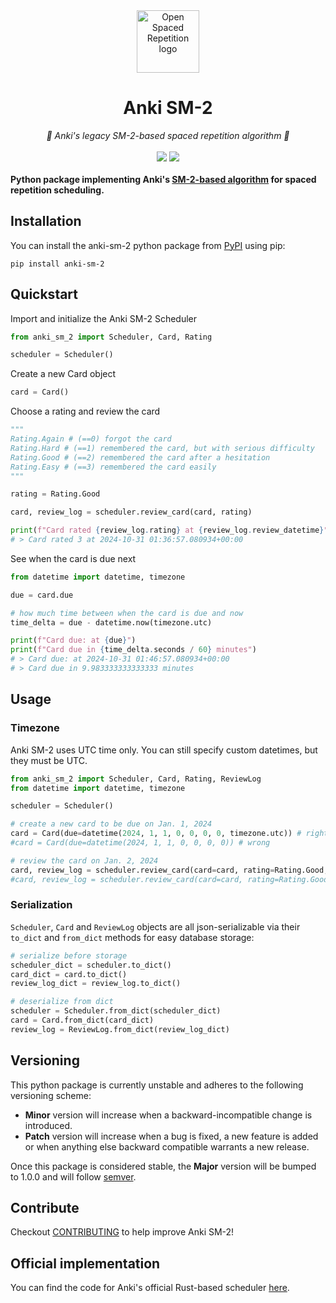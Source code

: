 <div align="center">
  <img src="https://avatars.githubusercontent.com/u/96821265?s=200&v=4" height="100" alt="Open Spaced Repetition logo"/>
</div>
<div align="center">

# Anki SM-2
</div>

<div align="center">
  <em>🌟 Anki's legacy SM-2-based spaced repetition algorithm 🌟</em>
</div>
<br />
<div align="center" style="text-decoration: none;">
    <a href="https://pypi.org/project/anki-sm-2/"><img src="https://img.shields.io/pypi/v/anki-sm-2"></a>
    <a href="https://github.com/open-spaced-repetition/anki-sm-2/blob/main/LICENSE" style="text-decoration: none;"><img src="https://img.shields.io/badge/License-AGPL--3.0-brightgreen.svg"></a>
</div>
<br />

<div align="left">
    <strong>
    Python package implementing Anki's <a href="https://docs.ankiweb.net/deck-options.html#new-cards">SM-2-based algorithm</a> for spaced repetition scheduling.
    </strong>
</div>

## Installation

You can install the anki-sm-2 python package from [PyPI](https://pypi.org/project/anki-sm-2/) using pip:
```
pip install anki-sm-2
```

## Quickstart

Import and initialize the Anki SM-2 Scheduler

```python
from anki_sm_2 import Scheduler, Card, Rating

scheduler = Scheduler()
```

Create a new Card object

```python
card = Card()
```

Choose a rating and review the card

```python
"""
Rating.Again # (==0) forgot the card
Rating.Hard # (==1) remembered the card, but with serious difficulty
Rating.Good # (==2) remembered the card after a hesitation
Rating.Easy # (==3) remembered the card easily
"""

rating = Rating.Good

card, review_log = scheduler.review_card(card, rating)

print(f"Card rated {review_log.rating} at {review_log.review_datetime}")
# > Card rated 3 at 2024-10-31 01:36:57.080934+00:00
```

See when the card is due next
```python
from datetime import datetime, timezone

due = card.due

# how much time between when the card is due and now
time_delta = due - datetime.now(timezone.utc)

print(f"Card due: at {due}")
print(f"Card due in {time_delta.seconds / 60} minutes")
# > Card due: at 2024-10-31 01:46:57.080934+00:00
# > Card due in 9.983333333333333 minutes
```

## Usage

### Timezone

Anki SM-2 uses UTC time only. You can still specify custom datetimes, but they must be UTC.

```python
from anki_sm_2 import Scheduler, Card, Rating, ReviewLog
from datetime import datetime, timezone

scheduler = Scheduler()

# create a new card to be due on Jan. 1, 2024
card = Card(due=datetime(2024, 1, 1, 0, 0, 0, 0, timezone.utc)) # right
#card = Card(due=datetime(2024, 1, 1, 0, 0, 0, 0)) # wrong

# review the card on Jan. 2, 2024
card, review_log = scheduler.review_card(card=card, rating=Rating.Good, review_datetime=datetime(2024, 1, 2, 0, 0, 0, 0, timezone.utc)) # right
#card, review_log = scheduler.review_card(card=card, rating=Rating.Good, review_datetime=datetime(2024, 1, 2, 0, 0, 0, 0)) # wrong
```

### Serialization

`Scheduler`, `Card` and `ReviewLog` objects are all json-serializable via their `to_dict` and `from_dict` methods for easy database storage:
```python
# serialize before storage
scheduler_dict = scheduler.to_dict()
card_dict = card.to_dict()
review_log_dict = review_log.to_dict()

# deserialize from dict
scheduler = Scheduler.from_dict(scheduler_dict)
card = Card.from_dict(card_dict)
review_log = ReviewLog.from_dict(review_log_dict)
```

## Versioning

This python package is currently unstable and adheres to the following versioning scheme:

- **Minor** version will increase when a backward-incompatible change is introduced.
- **Patch** version will increase when a bug is fixed, a new feature is added or when anything else backward compatible warrants a new release.

Once this package is considered stable, the **Major** version will be bumped to 1.0.0 and will follow [semver](https://semver.org/).

## Contribute

Checkout [CONTRIBUTING](https://github.com/open-spaced-repetition/anki-sm-2/blob/main/CONTRIBUTING.md) to help improve Anki SM-2!

## Official implementation

You can find the code for Anki's official Rust-based scheduler [here](https://github.com/ankitects/anki/tree/main/rslib/src/scheduler).